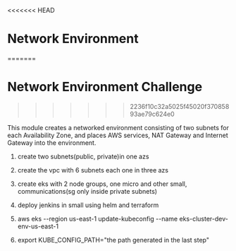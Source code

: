 <<<<<<< HEAD
# Network Environment 
=======
# Network Environment Challenge
>>>>>>> 2236f10c32a5025f45020f37085893ae79c624e0

This module creates a networked environment consisting of two subnets for each Availability Zone, and places
AWS services, NAT Gateway and Internet Gateway into the environment.

1. create two subnets(public, private)in one azs
2. create the vpc with 6 subnets each one in three azs
3. create eks with 2 node groups, one micro and other small, communications(sg only inside private subnets)
4. deploy jenkins in small using helm and terraform


1. aws eks --region us-east-1 update-kubeconfig --name eks-cluster-dev-env-us-east-1
2. export KUBE_CONFIG_PATH="the path generated in the last step"

 
